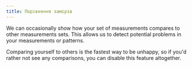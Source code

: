 ```yaml
---
title: Порівняння замірів
---
```


We can occasionally show how your set of measurements compares to other measurements sets. This allows us to detect potential problems in your measurements or patterns.

Comparing yourself to others is the fastest way to be unhappy, so if you'd rather not see any comparisons, you can disable this feature altogether.
